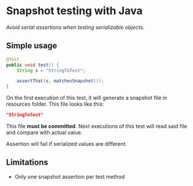 # Snapshot testing with Java
_Avoid serial assertions when testing serializable objects._

## Simple usage
```java
@Test
public void test() {
    String s = "StringToTest";

    assertThat(s, matchesSnapshot());
}
```
On the first execution of this test, it will generate a snapshot file in resources folder. This file looks like this:
```json
"StringToTest"
```
This file **must be committed**.
Next executions of this test will read said file and compare with actual value.

Assertion will fail if serialized values are different.

## Limitations
- Only one snapshot assertion per test method
